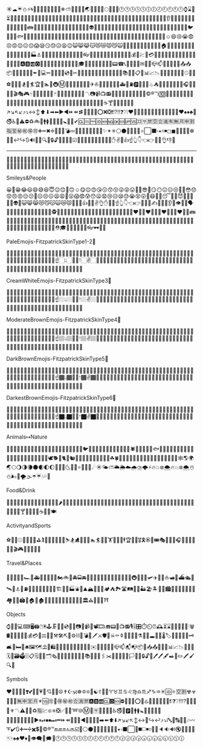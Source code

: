 ☀☁☔⛄⚡🌀🌁🌂🌃🌄🌅🌆🌇🌈❄⛅🌉🌊🌋🌌🌏🌑🌔🌓🌙🌕🌛🌟🌠🕐🕑🕒🕓🕔🕕🕖🕗🕘🕙🕚🕛⌚⌛⏰⏳♈♉♊♋♌♍♎♏♐♑♒♓⛎🍀🌷🌱🍁🌸🌹🍂🍃🌺🌻🌴🌵🌾🌽🍄🌰🌼🌿🍒🍌🍎🍊🍓🍉🍅🍆🍈🍍🍇🍑🍏👀👂👃👄👅💄💅💆💇💈👤👦👧👨👩👪👫👮👯👰👱👲👳👴👵👶👷👸👹👺👻👼👽👾👿💀💁💂💃🐌🐍🐎🐔🐗🐫🐘🐨🐒🐑🐙🐚🐛🐜🐝🐞🐠🐡🐢🐤🐥🐦🐣🐧🐩🐟🐬🐭🐯🐱🐳🐴🐵🐶🐷🐻🐹🐺🐮🐰🐸🐾🐲🐼🐽😠😩😲😞😵😰😒😍😤😜😝😋😘😚😷😳😃😅😆😁😂😊☺😄😢😭😨😣😡😌😖😔😱😪😏😓😥😫😉😺😸😹😽😻😿😾😼🙀🙅🙆🙇🙈🙊🙉🙋🙌🙍🙎🙏🏠🏡🏢🏣🏥🏦🏧🏨🏩🏪🏫⛪⛲🏬🏯🏰🏭⚓🏮🗻🗼🗽🗾🗿👞👟👠👡👢👣👓👕👖👑👔👒👗👘👙👚👛👜👝💰💱💹💲💳💴💵💸🔥🔦🔧🔨🔩🔪🔫🔮🔯🔰🔱💉💊🅰🅱🆎🅾🎀🎁🎂🎄🎅🎌🎆🎈🎉🎍🎎🎓🎒🎏🎇🎐🎃🎊🎋🎑📟☎📞📱📲📝📠✉📨📩📪📫📮📰📢📣📡📤📥📦📧🔠🔡🔢🔣🔤✒💺💻✏📎💼💽💾💿📀✂📍📃📄📅📁📂📓📖📔📕📗📘📙📚📛📜📋📆📊📈📉📇📌📒📏📐📑🎽⚾⛳🎾⚽🎿🏀🏁🏂🏃🏄🏆🏈🏊🚃🚇Ⓜ🚄🚅🚗🚙🚌🚏🚢✈⛵🚉🚀🚤🚕🚚🚒🚑🚓⛽🅿🚥🚧🚨♨⛺🎠🎡🎢🎣🎤🎥🎦🎧🎨🎩🎪🎫🎬🎭🎮🀄🎯🎰🎱🎲🎳🎴🃏🎵🎶🎷🎸🎹🎺🎻🎼〽📷📹📺📻📼💋💌💍💎💏💐💑💒🔞©®™ℹ🔟📶📳📴🍔🍙🍰🍜🍞🍳🍦🍟🍡🍘🍚🍝🍛🍢🍣🍱🍲🍧🍖🍥🍠🍕🍗🍨🍩🍪🍫🍬🍭🍮🍯🍤🍴☕🍸🍺🍵🍶🍷🍻🍹↗↘↖↙⤴⤵↔↕⬆⬇➡⬅▶◀⏩⏪⏫⏬🔺🔻🔼🔽⭕❌❎❗⁉‼❓❔❕❤💓💔💕💖💗💘💙💚💛💜💝💞💟♥♠♦♣🚬🚭♿🚩⚠⛔♻🚲🚶🚹🚺🛀🚻🚽🚾🚼🚪🚫✔🆑🆒🆓🆔🆕🆖🆗🆘🆙🆚🈁🈂🈲🈳🈴🈵🈶🈚🈷🈸🈹🈯🈺㊙㊗🉐🉑➕➖✖➗💠💡💢💣💤💥💦💧💨💩💪💫💬✨✴✳⚪⚫🔴🔵🔲🔳⭐⬜⬛▫▪◽◾◻◼🔶🔷🔸🔹❇💮💯↩↪🔃🔊🔋🔌🔍🔎🔒🔓🔏🔐🔑🔔☑🔘🔖🔗🔙🔚🔛🔜🔝✅✊✋✌👊👍☝👆👇👈👉👋👏👌👎👐

<hr>
<!-- https://eosrei.github.io/emojione-color-font/full-demo.html -->
🤣🤠🤡🤥🤤🤢🤧🤴🤶🤵🤷🤦🤰🕺🤳🤞🤙🤛🤜🤚🤝🖤🦍🦊🦌🦏🦇🦅🦆🦉🦎🦈🦐🦑🦋🥀🥝🥑🥔🥕🥒🥜🥐🥖🥞🥓🥙🥚🥘🥗🥛🥂🥃🥄🛑🛴🛵🛶🥇🥈🥉🥊🥋🤸🤼🤽🤾🤺🥅🤹🥁🛒

Smileys&People

😀😬😁😂😃😄😅😆😇😉😊🙂🙃☺️😋😌😍😘😗😙😚😜😝😛🤑🤓😎🤗😏😶😐😑😒🙄🤔😳😞😟😠😡😔😕🙁☹️😣😖😫😩😤😮😱😨😰😯😦😧😢😥😪😓😭😵😲🤐😷🤒🤕😴💤💩😈👿👹👺💀👻👽🤖😺😸😹😻😼😽🙀😿😾🙌👏👋👍👊✊✌️👌✋💪🙏☝️👆👇👈👉🖕🤘🖖✍️💅👄👅👂👃👁👀👤🗣👶👦👧👨👩👱👴👵👲👳👮👷💂🕵🎅👼👸👰🚶🏃💃👯👫👬👭🙇💁🙅🙆🙋🙎🙍💇💆💑👩‍❤️‍👩👨‍❤️‍👨💏👩‍❤️‍💋‍👩👨‍❤️‍💋‍👨👪👨‍👩‍👧👨‍👩‍👧‍👦👨‍👩‍👦‍👦👨‍👩‍👧‍👧👩‍👩‍👦👩‍👩‍👧👩‍👩‍👧‍👦👩‍👩‍👦‍👦👩‍👩‍👧‍👧👨‍👨‍👦👨‍👨‍👧👨‍👨‍👧‍👦👨‍👨‍👦‍👦👨‍👨‍👧‍👧👚👕👖👔👗👙👘💄💋👣👠👡👢👞👟👒🎩⛑🎓👑🎒👝👛👜💼👓🕶💍🌂

PaleEmojis-FitzpatrickSkinType1-2🏻

👦🏻👧🏻👨🏻👩🏻👴🏻👵🏻👶🏻👱🏻👮🏻👲🏻👳🏻👷🏻👸🏻💂🏻🎅🏻👼🏻💆🏻💇🏻👰🏻🙍🏻🙎🏻🙅🏻🙆🏻💁🏻🙋🏻🙇🏻🙌🏻🙏🏻🚶🏻🏃🏻💃🏻💪🏻👈🏻👉🏻☝️🏻👆🏻🖕🏻👇🏻✌️🏻🖖🏻🤘🏻🖐🏻✊🏻✋🏻👊🏻👌🏻👍🏻👎🏻👋🏻👏🏻👐🏻✍🏻💅🏻👂🏻👃🏻🚣🏻🛀🏻🏄🏻🏇🏻🏊🏻⛹🏻🏋🏻🚴🏻🚵🏻

CreamWhiteEmojis-FitzpatrickSkinType3🏼

👦🏼👧🏼👨🏼👩🏼👴🏼👵🏼👶🏼👱🏼👮🏼👲🏼👳🏼👷🏼👸🏼💂🏼🎅🏼👼🏼💆🏼💇🏼👰🏼🙍🏼🙎🏼🙅🏼🙆🏼💁🏼🙋🏼🙇🏼🙌🏼🙏🏼🚶🏼🏃🏼💃🏼💪🏼👈🏼👉🏼☝️🏼👆🏼🖕🏼👇🏼✌️🏼🖖🏼🤘🏼🖐🏼✊🏼✋🏼👊🏼👌🏼👍🏼👎🏼👋🏼👏🏼👐🏼✍🏼💅🏼👂🏼👃🏼🚣🏼🛀🏼🏄🏼🏇🏼🏊🏼⛹🏼🏋🏼🚴🏼🚵🏼

ModerateBrownEmojis-FitzpatrickSkinType4🏽

👦🏽👧🏽👨🏽👩🏽👴🏽👵🏽👶🏽👱🏽👮🏽👲🏽👳🏽👷🏽👸🏽💂🏽🎅🏽👼🏽💆🏽💇🏽👰🏽🙍🏽🙎🏽🙅🏽🙆🏽💁🏽🙋🏽🙇🏽🙌🏽🙏🏽🚶🏽🏃🏽💃🏽💪🏽👈🏽👉🏽☝️🏽👆🏽🖕🏽👇🏽✌️🏽🖖🏽🤘🏽🖐🏽✊🏽✋🏽👊🏽👌🏽👍🏽👎🏽👋🏽👏🏽👐🏽✍🏽💅🏽👂🏽👃🏽🚣🏽🛀🏽🏄🏽🏇🏽🏊🏽⛹🏽🏋🏽🚴🏽🚵🏽

DarkBrownEmojis-FitzpatrickSkinType5🏾

👦🏾👧🏾👨🏾👩🏾👴🏾👵🏾👶🏾👱🏾👮🏾👲🏾👳🏾👷🏾👸🏾💂🏾🎅🏾👼🏾💆🏾💇🏾👰🏾🙍🏾🙎🏾🙅🏾🙆🏾💁🏾🙋🏾🙇🏾🙌🏾🙏🏾🚶🏾🏃🏾💃🏾💪🏾👈🏾👉🏾☝️🏾👆🏾🖕🏾👇🏾✌️🏾🖖🏾🤘🏾🖐🏾✊🏾✋🏾👊🏾👌🏾👍🏾👎🏾👋🏾👏🏾👐🏾✍🏾💅🏾👂🏾👃🏾🚣🏾🛀🏾🏄🏾🏇🏾🏊🏾⛹🏾🏋🏾🚴🏾🚵🏾

DarkestBrownEmojis-FitzpatrickSkinType6🏿

👦🏿👧🏿👨🏿👩🏿👴🏿👵🏿👶🏿👱🏿👮🏿👲🏿👳🏿👷🏿👸🏿💂🏿🎅🏿👼🏿💆🏿💇🏿👰🏿🙍🏿🙎🏿🙅🏿🙆🏿💁🏿🙋🏿🙇🏿🙌🏿🙏🏿🚶🏿🏃🏿💃🏿💪🏿👈🏿👉🏿☝️🏿👆🏿🖕🏿👇🏿✌️🏿🖖🏿🤘🏿🖐🏿✊🏿✋🏿👊🏿👌🏿👍🏿👎🏿👋🏿👏🏿👐🏿✍🏿💅🏿👂🏿👃🏿🚣🏿🛀🏿🏄🏿🏇🏿🏊🏿⛹🏿🏋🏿🚴🏿🚵🏿

Animals↦Nature

🐶🐱🐭🐹🐰🐻🐼🐨🐯🦁🐮🐷🐽🐸🐙🐵🙈🙉🙊🐒🐔🐧🐦🐤🐣🐥🐺🐗🐴🦄🐝🐛🐌🐞🐜🕷🦂🦀🐍🐢🐠🐟🐡🐬🐳🐋🐊🐆🐅🐃🐂🐄🐪🐫🐘🐐🐏🐑🐎🐖🐀🐁🐓🦃🕊🐕🐩🐈🐇🐿🐾🐉🐲🌵🎄🌲🌳🌴🌱🌿☘🍀🎍🎋🍃🍂🍁🌾🌺🌻🌹🌷🌼🌸💐🍄🌰🎃🐚🕸🌎🌍🌏🌕🌖🌗🌘🌑🌒🌓🌔🌚🌝🌛🌜🌞🌙⭐️🌟💫✨☄☀️🌤⛅️🌥🌦☁️🌧⛈🌩⚡️🔥💥❄️🌨🔥💥❄️🌨☃️⛄️🌬💨🌪🌫☂️☔️💧💦🌊

Food&Drink

🍏🍎🍐🍊🍋🍌🍉🍇🍓🍈🍒🍑🍍🍅🍆🌶🌽🍠🍯🍞🧀🍗🍖🍤🍳🍔🍟🌭🍕🍝🌮🌯🍜🍲🍥🍣🍱🍛🍙🍚🍘🍢🍡🍧🍨🍦🍰🎂🍮🍬🍭🍫🍿🍩🍪🍺🍻🍷🍸🍹🍾🍶🍵☕️🍼🍴🍽

ActivityandSports

⚽️🏀🏈⚾️🎾🏐🏉🎱⛳️🏌🏓🏸🏒🏑🏏🎿⛷🏂⛸🏹🎣🚣🏊🏄🛀⛹🏋🚴🚵🏇🕴🏆🎽🏅🎖🎗🏵🎫🎟🎭🎨🎪🎤🎧🎼🎹🎷🎺🎸🎻🎬🎮👾🎯🎲🎰🎳

Travel&Places

🚗🚕🚙🚌🚎🏎🚓🚑🚒🚐🚚🚛🚜🏍🚲🚨🚔🚍🚘🚖🚡🚠🚟🚃🚋🚝🚄🚅🚈🚞🚂🚆🚇🚊🚉🚁🛩✈️🛫🛬⛵️🛥🚤⛴🛳🚀🛰💺⚓️🚧⛽️🚏🚦🚥🏁🚢🎡🎢🎠🏗🌁🗼🏭⛲️🎑⛰🏔🗻🌋🗾🏕⛺️🏞🛣🛤🌅🌄🏜🏖🏝🌇🌆🏙🌃🌉🌌🌠🎇🎆🌈🏘🏰🏯🏟🗽🏠🏡🏚🏢🏬🏣🏤🏥🏦🏨🏪🏫🏩💒🏛⛪️🕌🕍🕋⛩

Objects

⌚️📱📲💻⌨🖥🖨🖱🖲🕹🗜💽💾💿📀📼📷📸📹🎥📽🎞📞☎️📟📠📺📻🎙🎚🎛⏱⏲⏰🕰⏳⌛️📡🔋🔌💡🔦🕯🗑🛢💸💵💴💶💷💰💳💎⚖🔧🔨⚒🛠⛏🔩⚙⛓🔫💣🔪🗡⚔🛡🚬☠⚰⚱🏺🔮📿💈⚗🔭🔬🕳💊💉🌡🏷🔖🚽🚿🛁🔑🗝🛋🛌🛏🚪🛎🖼🗺⛱🗿🛍🎈🎏🎀🎁🎊🎉🎎🎐🎌🏮✉️📩📨📧💌📮📪📫📬📭📦📯📥📤📜📃📑📊📈📉📄📅📆🗓📇🗃🗳🗄📋🗒📁📂🗂🗞📰📓📕📗📘📙📔📒📚📖🔗📎🖇✂️📐📏📌📍🚩🏳🏴🔐🔒🔓🔏🖊🖊🖋✒️📝✏️🖍🖌🔍🔎

Symbols

❤️💛💙💜💔❣️💕💞💓💗💖💘💝💟☮✝️☪🕉☸✡️🔯🕎☯️☦🛐⛎♈️♉️♊️♋️♌️♍️♎️♏️♐️♑️♒️♓️🆔⚛🈳🈹☢☣📴📳🈶🈚️🈸🈺🈷️✴️🆚🉑💮🉐㊙️㊗️🈴🈵🈲🅰️🅱️🆎🆑🅾️🆘⛔️📛🚫❌⭕️💢♨️🚷🚯🚳🚱🔞📵❗️❕❓❔‼️⁉️💯🔅🔆🔱⚜〽️⚠️🚸🔰♻️🈯️💹❇️✳️❎✅💠🌀➿🌐Ⓜ️🏧🈂️🛂🛃🛄🛅♿️🚭🚾🅿️🚰🚹🚺🚼🚻🚮🎦📶🈁🆖🆗🆙🆒🆕🆓🔟🔢▶️⏸⏯⏹⏺⏭⏮⏩⏪🔀🔁🔂◀️🔼🔽⏫⏬➡️⬅️⬆️⬇️↗️↘️↙️↖️↕️↔️🔄↪️↩️⤴️⤵️ℹ️🔤🔡🔠🔣🎵🎶〰️➰✔️🔃➕➖➗✖️💲💱©️®️™️🔚🔙🔛🔝🔜☑️🔘⚪️⚫️🔴🔵🔸🔹🔶🔷🔺▪️▫️⬛️⬜️🔻◼️◻️◾️◽️🔲🔳🔈🔉🔊🔇📣📢🔔🔕🃏🀄️♠️♣️♥️♦️🎴👁‍🗨💭🗯💬🕐🕑🕒🕓🕔🕕🕖🕗🕘🕙🕚🕛🕜🕝🕞🕟🕠🕡🕢🕣🕤🕥🕦🕧